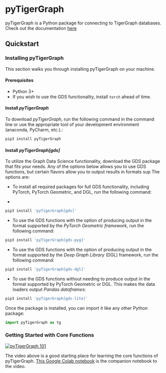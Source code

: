 # pyTigerGraph

pyTigerGraph is a Python package for connecting to TigerGraph databases. Check out the documentation [here](https://docs.tigergraph.com/pytigergraph/current/intro/)

## Quickstart

### Installing pyTigerGraph
This section walks you through installing pyTigerGraph on your machine.

#### Prerequisites
* Python 3+
* If you wish to use the GDS functionality, install `torch` ahead of time.

#### Install _pyTigerGraph_

To download _pyTigerGraph_, run the following command in the command line or use the appropriate tool of your development environment (anaconda, PyCharm, etc.).:

```sh
pip3 install pyTigerGraph
```

#### Install _pyTigerGraph[gds]_

To utilize the Graph Data Science functionality, download the GDS package that fits your needs.
Any of the options below allows you to use GDS functions, but certain flavors allow you to output results in formats sup
The options are:

* To install all required packages for full GDS functionality, including PyTorch, PyTorch Geometric, and DGL, run the following command:
+
```sh
pip3 install 'pyTigerGraph[gds]'
```

* To use the GDS functions with the option of producing output in the format supported by the *PyTorch Geometric framework*, run the following command:
```sh
pip3 install 'pyTigerGraph[gds-pyg]'
```

* To use the GDS functions with the option of producing output in the format supported by the *Deep Graph Library* (DGL) framework, run the following command:
```sh
pip3 install 'pyTigerGraph[gds-dgl]'
```
* To use the GDS functions without needing to produce output in the format supported by PyTorch Geometric or DGL.
This makes the data loaders output *Pandas dataframes*:
```sh
pip3 install 'pyTigerGraph[gds-lite]'
```

Once the package is installed, you can import it like any other Python package:

```py
import pyTigerGraph as tg
```
### Getting Started with Core Functions

[![pyTigerGraph 101](https://img.youtube.com/vi/2BcC3C-qfX4/hqdefault.jpg)](https://www.youtube.com/watch?v=2BcC3C-qfX4)

The video above is a good starting place for learning the core functions of pyTigerGraph. [This Google Colab notebook](https://colab.research.google.com/drive/1JhYcnGVWT51KswcXZzyPzKqCoPP5htcC) is the companion notebook to the video.
